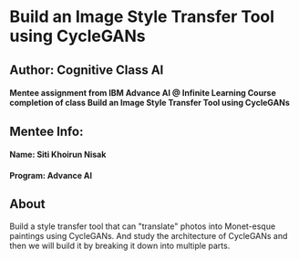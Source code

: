 # Build an Image Style Transfer Tool using CycleGANs

## Author: Cognitive Class AI

#### Mentee assignment from IBM Advance AI @ Infinite Learning Course completion of class Build an Image Style Transfer Tool using CycleGANs

## Mentee Info: 
#### Name: Siti Khoirun Nisak
#### Program: Advance AI


## About
Build a style transfer tool that can "translate" photos into Monet-esque paintings using CycleGANs. And study the architecture of CycleGANs and then we will build it by breaking it down into multiple parts.
